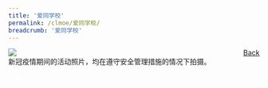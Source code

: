 ```yaml
---
title: '爱同学校'
permalink: /clmoe/爱同学校/
breadcrumb: '爱同学校'
---
```


<!-- Global site tag (gtag.js) - Google Ads: 726049306 -->
<script async src="https://www.googletagmanager.com/gtag/js?id=AW-726049306"></script>
<script>
  window.dataLayer = window.dataLayer || [];
  function gtag(){dataLayer.push(arguments);}
  gtag('js', new Date());

  gtag('config', 'AW-726049306');
</script>
<a href="/exhibits/华文学习展示区-chinese-exhibitions-d/schools/" style="float:right;">Back</a>
 <img src="/images/MTLS2021-AiTong_CL_Final.jpg"> <br/>
 新冠疫情期间的活动照片，均在遵守安全管理措施的情况下拍摄。<br/>

<div class="btntop"><a href="#top" style="text-decoration:none;"><span style="color:white"><b>Top</b></span></a></div>
